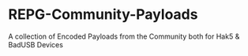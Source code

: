 # REPG-Community-Payloads
A collection of Encoded Payloads from the Community both for Hak5 &amp; BadUSB Devices
